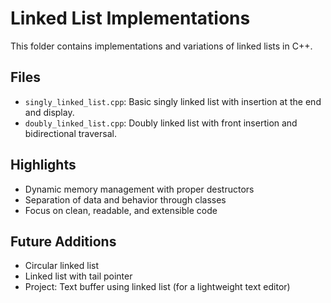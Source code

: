 # Linked List Implementations

This folder contains implementations and variations of linked lists in C++.

## Files

- `singly_linked_list.cpp`: Basic singly linked list with insertion at the end and display.
- `doubly_linked_list.cpp`: Doubly linked list with front insertion and bidirectional traversal.


## Highlights

- Dynamic memory management with proper destructors
- Separation of data and behavior through classes
- Focus on clean, readable, and extensible code

## Future Additions

- Circular linked list
- Linked list with tail pointer
- Project: Text buffer using linked list (for a lightweight text editor)
